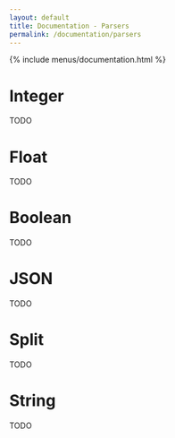 ```yaml
---
layout: default
title: Documentation - Parsers
permalink: /documentation/parsers
---
```


{% include menus/documentation.html %}

# Integer

TODO

# Float

TODO

# Boolean

TODO

# JSON

TODO

# Split

TODO

# String

TODO
